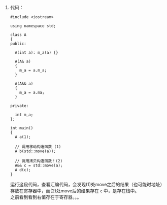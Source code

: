 1.  代码：      
    ```
    #include <iostream>

    using namespace std;

    class A
    {
    public:

      A(int a): m_a(a) {}

      A(A& a)
      {
        m_a = a.m_a;
      }

      A(A&& a)
      {
        m_a = a.ma;
      }
    
    private:

      int m_a;
    };

    int main()
    {
      A a(1);

      // 调用移动构造函数 (1)
      A b(std::move(a));

      // 调用拷贝构造函数！(2)
      A&& c = std::move(a);
      A d(c);
    }
    ```
    运行这段代码，查看汇编代码，会发现(1)处move之后的结果（也可能时地址）存放在寄存器中，而(2)处move后的结果存在 `c` 中，是存在栈中。       
    之前看到看到右值存在于寄存器。。。      

